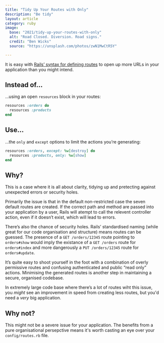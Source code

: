 ```yaml
---
title: "Tidy Up Your Routes with Only"
description: "Be tidy"
layout: article
category: ruby
image:
  base: "2021/tidy-up-your-routes-with-only"
  alt: "Road Closed. Diversion. Road signs."
  credit: "Ben Wicks"
  source: "https://unsplash.com/photos/zwN1MwCtR5Y"

---
```


It is easy with [Rails’ syntax for defining routes](https://guides.rubyonrails.org/routing.html) to open up more URLs in your application than you might intend.


## Instead of…

…using an open `resources` block in your routes:

```ruby
resources :orders do
  resources :products
end
```

## Use…

…the `only` and `except` options to limit the actions you’re generating:

```ruby
resources :orders, except: %w[destroy] do
  resources :products, only: %w[show]
end
```


## Why?

This is a case where it is all about clarity, tidying up and pretecting against unexpected errors or security holes.

Primarily the issue is that in the default non-restricted case the seven default routes are created. If the correct path and method are passed into your application by a user, Rails will atempt to call the relevent controller action, even if it doesn’t exist, which will lead to errors.

There’s also the chance of security holes. Rails’ standardised naming (while great for our code organisation and structure) means routes can be guessed. The presence of a `GET /orders/12345` route pointing to `orders#show` would imply the existance of a `GET /orders` route for `orders#index` and more dangerously a `PUT /orders/12345` route for `orders#update`.

It’s quite easy to shoot yourself in the foot with a combination of overly permissive routes and  confusing authenticated and public “read only” actions. Minimising the generated routes is another step in maintaining a secure, organised codebase.

In extremely large code base where there’s a lot of routes wiht this issue, you _might_ see an improvement in speed from creating less routes, but you'd need a _very_ big application.


## Why not?

This might not be a severe issue for your application. The benefits from a pure organisational persepctive means it's worth casting an eye over your `config/routes.rb` file.
